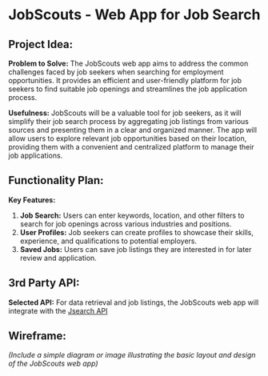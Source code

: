 # JobScouts - Web App for Job Search

## Project Idea:

**Problem to Solve:** The JobScouts web app aims to address the common challenges faced by job seekers when searching for employment opportunities. It provides an efficient and user-friendly platform for job seekers to find suitable job openings and streamlines the job application process.

**Usefulness:** JobScouts will be a valuable tool for job seekers, as it will simplify their job search process by aggregating job listings from various sources and presenting them in a clear and organized manner. The app will allow users to explore relevant job opportunities based on their location, providing them with a convenient and centralized platform to manage their job applications.

## Functionality Plan:

**Key Features:**
1. **Job Search:** Users can enter keywords, location, and other filters to search for job openings across various industries and positions.
2. **User Profiles:** Job seekers can create profiles to showcase their skills, experience, and qualifications to potential employers.
3. **Saved Jobs:** Users can save job listings they are interested in for later review and application.

## 3rd Party API:

**Selected API:** For data retrieval and job listings, the JobScouts web app will integrate with the [Jsearch API](https://rapidapi.com/letscrape-6bRBa3QguO5/api/jsearch)

## Wireframe:

_*(Include a simple diagram or image illustrating the basic layout and design of the JobScouts web app)*_